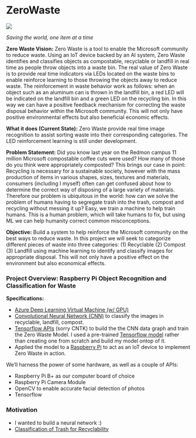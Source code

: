 # ZeroWaste

![](https://github.com/naivelogic/ZeroWaste/blob/master/image_prep/support/ZeroWasteLogo1%20(2).png)

_Saving the world, one item at a time_

__Zero Waste Vision:__ Zero Waste is a tool to enable the Microsoft community to reduce waste. Using an IoT device backed by an AI system, Zero Waste identifies and classifies objects as compostable, recyclable or landfill in real time as people throw objects into a waste bin. The real value of Zero Waste is to provide real time indicators via LEDs located on the waste bins to enable reinforce learning to those throwing the objects away to reduce waste. The reinforcement in waste behavior work as follows: when an object such as an aluminum can is thrown in the landfill bin, a red LED will be indicated on the landfill bin and a green LED on the recycling bin. In this way we can have a positive feedback mechanism for correcting the waste disposal behavior within the Microsoft community. This will not only have positive environmental effects but also beneficial economic effects.

__What it does (Current State):__ Zero Waste provide real time image recognition to assist sorting waste into their corresponding categories. The LED reinforcement learning is still under development. 

__Problem Statement:__ Did you know last year on the Redmon campus 11 million Microsoft compostable coffee cuts were used? How many of those do you think were appropriately composted? This brings our case in point: Recycling is necessary for a sustainable society, however with the mass production of items in various shapes, sizes, textures and materials, consumers (including I myself) often can get confused about how to determine the correct way of disposing of a large variety of materials. Therefore our problem is ubiquitous in the world: how can we solve the problem of humans having to segregate trash into the trash, compost and recycling without messing it up? Easy, we train a machine to help train humans. This is a human problem, which will take humans to fix, but using ML we can help humanity correct common misconceptions. 

__Objective:__ Build a system to help reinforce the Microsoft community on the best ways to reduce waste. In this project we will seek to categorize different pieces of waste into three categories: (1) Recyclable (2) Compost (3) Landfill using machine learning to identify and classify images for appropriate disposal. This will not only have a positive effect on the environment but also economical effects.

### Project Overview: Raspberry Pi Object Recognition and Classification for Waste
__Specifications:__
* [Azure Deep Learning Virtual Machine (w/ GPU)](https://docs.microsoft.com/en-us/azure/machine-learning/data-science-virtual-machine/deep-learning-dsvm-overview)
* [Convolutional Neural Network (CNN)](http://cs231n.github.io/convolutional-networks/) to classify the images in recyclable, landfill, compost.
* [Tensorflow APIs](https://github.com/tensorflow) (sorry CNTK) to build the the CNN data graph and train the Zero Waste Model. I used a pre-trained [Tensorflow model](https://github.com/tensorflow/models/blob/master/research/object_detection/g3doc/detection_model_zoo.md) rather than creating one from scratch and build my model ontop of it. 
* Applied the model to a [Raspberry Pi](https://en.wikipedia.org/wiki/Raspberry_Pi) to act as an IoT device to implement Zero Waste in action. 

We’ll harness the power of some hardware, as well as a couple of APIs:

* Raspberry Pi B+ as our computer board of choice
* Raspberry Pi Camera Module
* OpenCV to enable accurate facial detection of photos
* Tensorflow


### Motivation
* I wanted to build a neural network :)
* [Classification of Trash for Recyclability](http://cs229.stanford.edu/proj2016/report/ThungYang-ClassificationOfTrashForRecyclabilityStatus-report.pdf)
